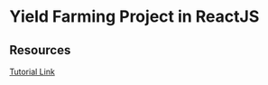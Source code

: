 # Yield Farming Project in ReactJS

## Resources
[Tutorial Link](https://www.youtube.com/watch?v=XLahq4qyors)